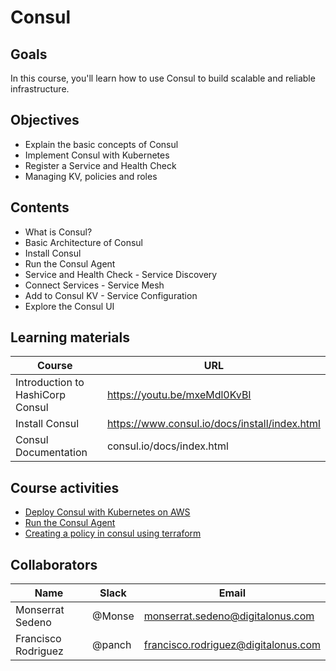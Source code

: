 # Consul
## Goals
In this course, you'll learn how to use Consul to build scalable and reliable infrastructure.

## Objectives
- Explain the basic concepts of Consul
- Implement Consul with Kubernetes
- Register a Service and Health Check
- Managing KV, policies and roles


## Contents
- What is Consul?
- Basic Architecture of Consul
- Install Consul
- Run the Consul Agent
- Service and Health Check - Service Discovery
- Connect Services - Service Mesh
- Add to Consul KV - Service Configuration
- Explore the Consul UI

## Learning materials
Course                           | URL
---------------------------------| -----------------------------------------------
Introduction to HashiCorp Consul |https://youtu.be/mxeMdl0KvBI
Install Consul  | https://www.consul.io/docs/install/index.html
Consul Documentation | consul.io/docs/index.html


## Course activities
- [Deploy Consul with Kubernetes on AWS](./01-consul-with-kubernetes.md)
- [Run the Consul Agent](./02-run-consul-agent.md)
- [Creating a policy in consul using terraform]()


## Collaborators
Name     |   Slack  | Email |
---------|----------|----------|
Monserrat Sedeno    | @Monse | monserrat.sedeno@digitalonus.com |
Francisco Rodriguez | @panch | francisco.rodriguez@digitalonus.com |
